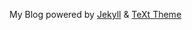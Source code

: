 My Blog powered by [Jekyll](https://jekyllrb.com) & [TeXt Theme](https://github.com/kitian616/jekyll-TeXt-theme)